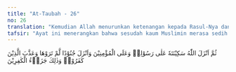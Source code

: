 ```yaml
---
title: "At-Taubah - 26"
no: 26
translation: "Kemudian Allah menurunkan ketenangan kepada Rasul-Nya dan kepada orang-orang yang beriman, dan Dia menurunkan bala tentara (para malaikat) yang tidak terlihat olehmu, dan Dia menimpakan azab kepada orang-orang kafir. Itulah balasan bagi orang-orang kafir."
tafsir: "Ayat ini menerangkan bahwa sesudah kaum Muslimin merasa sedih dan duka cita akibat kekalahan dalam Perang Hunain, maka Allah menurunkan pertolongan kepada mereka berupa kemantapan hati dan mendatangkan bala bantuan yang tidak dapat mereka lihat. Bala bantuan itu terdiri dari malaikat-malaikat. Perasaan sedih dan duka cita bagi kaum Muslimin berubah menjadi tenang, berani, dan semangat maju ke depan. Akhirnya orang-orang kafir menderita kekalahan, dibunuh, ditawan dan hartanya menjadi rampasan. Kekalahan itu adalah merupakan azab bagi mereka dan itulah balasan atas kekafiran mereka dan balasan atas permusuhan mereka terhadap kaum Muslimin.\n\nFirman Allah swt:\n\nPerangilah mereka, niscaya Allah akan menyiksa mereka dengan (perantaraan) tangan-tanganmu dan Dia akan menghinakan mereka dan menolongmu (dengan kemenangan) atas mereka. (at-Taubah/9: 14)"
---
```


ثُمَّ اَنْزَلَ اللّٰهُ سَكِيْنَتَهٗ عَلٰى رَسُوْلِهٖ وَعَلَى الْمُؤْمِنِيْنَ وَاَنْزَلَ جُنُوْدًا لَّمْ تَرَوْهَا وَعَذَّبَ الَّذِيْنَ كَفَرُوْاۗ وَذٰلِكَ جَزَاۤءُ الْكٰفِرِيْنَ 
